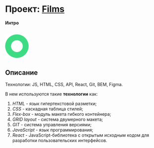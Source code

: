 # Проект: [Films](https://baronpenteract.github.io/movies-explorer-frontend/index.html)

**Интро**

## ![Films](src/images/logo.svg)

## Описание

Технологии: JS, HTML, CSS, API, React, Git, BEM, Figma.

В нем используются такие **технологии** как:

1. _HTML_ - язык гипертекстовой разметки;
2. _CSS_ - каскадная таблица стилей;
3. _Flex-box_ - модуль макета гибкого контейнера;
4. _GRID layout_ - система двумерного макета;
5. _GIT_ - система управления версиями;
6. _JavaScript_ - язык программирования;
7. _React_ - JavaScript-библиотека с открытым исходным кодом для разработки пользовательских интерфейсов.
